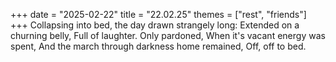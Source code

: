 +++
date = "2025-02-22"
title = "22.02.25"
themes = ["rest", "friends"]
+++
Collapsing into bed, the day drawn strangely long:
Extended on a churning belly,
Full of laughter. Only pardoned,
When it's vacant energy was spent,
And the march through darkness home remained,
Off, off to bed.
